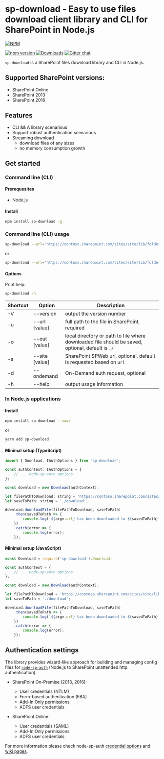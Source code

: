 # sp-download - Easy to use files download client library and CLI for SharePoint in Node.js

[![NPM](https://nodei.co/npm/sp-download.png?mini=true&downloads=true&downloadRank=true&stars=true)](https://nodei.co/npm/sp-download/)

[![npm version](https://badge.fury.io/js/sp-download.svg)](https://badge.fury.io/js/sp-download)
[![Downloads](https://img.shields.io/npm/dm/sp-download.svg)](https://www.npmjs.com/package/sp-download)
[![Gitter chat](https://badges.gitter.im/gitterHQ/gitter.png)](https://gitter.im/sharepoint-node/Lobby)

`sp-download` is a SharePoint files download library and CLI in Node.js.

## Supported SharePoint versions:

- SharePoint Online
- SharePoint 2013
- SharePoint 2016

## Features

- CLI && A library scenarious
- Support robust authentication scenarious
- Streaming download
  - download files of any sizes
  - no memory consumption growth

## Get started

### Command line (CLI)

#### Prerequesites

- Node.js

#### Install

```bash
npm install sp-download -g
```

### Command line (CLI) usage

```bash
sp-download --url="https://contoso.sharepoint.com/sites/site/lib/folder/file.ext" --out="./download"
```
or

```bash
sp-download --url="https://contoso.sharepoint.com/sites/site/lib/folder/file.ext" --out="./download/filename.ext"
```

#### Options

Print help:

```bash
sp-download -h
```

| Shortcut | Option | Description |
| --- | --- | --- |
| -V | --version | output the version number  |
| -u | --url [value] | full path to the file in SharePoint, required |
| -o | --out [value] | local directory or path to file where downloaded file should be saved, optional, default is `./` |
| -s | --site [value] | SharePoint SPWeb url, optional, default is requested based on `url` |
| -d | --ondemand | On-Demand auth request, optional |
| -h | --help | output usage information |

### In Node.js applications

#### Install

```bash
npm install sp-download --save
```

or

```bash
yarn add sp-download
```

#### Minimal setup (TypeScript)

```javascript
import { Download, IAuthOptions } from 'sp-download';

const authContext: IAuthOptions = {
    // ... node-sp-auth options
};

const download = new Download(authContext);

let filePathToDownload: string = 'https://contoso.sharepoint.com/sites/site/lib/folder/file.ext';
let saveToPath: string = './download';

download.downloadFile(filePathToDownload, saveToPath)
    .then(savedToPath => {
        console.log(`${argv.url} has been downloaded to ${savedToPath}`);
    })
    .catch(error => {
        console.log(error);
    });
```

#### Minimal setup (JavaScript)

```javascript
const Download = require('sp-download').Download;

const authContext = {
    // ... node-sp-auth options
};

const download = new Download(authContext);

let filePathToDownload = 'https://contoso.sharepoint.com/sites/site/lib/folder/file.ext';
let saveToPath = './download';

download.downloadFile(filePathToDownload, saveToPath)
    .then(savedToPath => {
        console.log(`${argv.url} has been downloaded to ${savedToPath}`);
    })
    .catch(error => {
        console.log(error);
    });
```

## Authentication settings

The library provides wizard-like approach for building and managing config files for [`node-sp-auth`](https://github.com/s-KaiNet/node-sp-auth) (Node.js to SharePoint unattended http authentication).

- SharePoint On-Premise (2013, 2016):
  - User credentials (NTLM)
  - Form-based authentication (FBA)
  - Add-In Only permissions
  - ADFS user credentials

- SharePoint Online:
  - User credentials (SAML)
  - Add-In Only permissions
  - ADFS user credentials

For more information please check node-sp-auth [credential options](https://github.com/s-KaiNet/node-sp-auth#params) and [wiki pages](https://github.com/s-KaiNet/node-sp-auth/wiki).